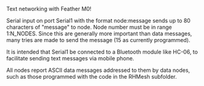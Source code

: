 Text networking with Feather M0!

Serial input on port Serial1 with the format node:message sends up to 80 characters of "message" to node. Node number must be in range 1:N_NODES.
Since this are generally more important than data messages, many tries are made to send the message (15 as currently programmed).

It is intended that Serial1 be connected to a Bluetooth module like HC-06, to facilitate sending text messages via mobile phone.

All nodes report ASCII data messages addressed to them by data nodes, such as those programmed with the code in the RHMesh subfolder.
